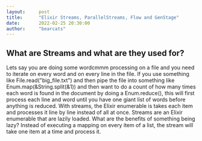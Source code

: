 ```yaml
---
layout:     post
title:      "Elixir Streams, ParallelStreams, Flow and GenStage"
date:       2022-02-25 20:30:00
author:     "bearcats"
---
```


## What are Streams and what are they used for?

Lets say you are doing some wordcmmm processing on a file and you need to iterate on every word and on
every line in the file. If you use something like File.read("big_file.txt") and then pipe the file
into something like Enum.map(&String.split(&1)) and then want to do a count of how many times each
word is found in the document by doing a Enum.reduce(), this will first process each line and word
until you have one giant list of words before anything is reduced.
With streams, the Elixir enumerable is takes each item and processes it line by line instead of all at 
once.
Streams are an Elixir enumerable that are lazily loaded. What are the benefits of something being lazy?
Instead of executing a mapping on every item of a list, the stream will take one item at a time
and process it. 